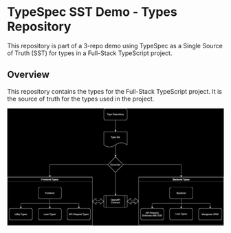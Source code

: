 # TypeSpec SST Demo - Types Repository

This repository is part of a 3-repo demo using TypeSpec as a Single Source of Truth (SST) for types in a Full-Stack TypeScript project.

## Overview

This repository contains the types for the Full-Stack TypeScript project. It is the source of truth for the types used in the project.

![](docs/typespec-sst.svg)